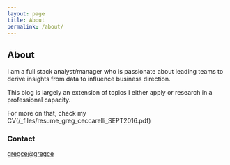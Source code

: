 ```yaml
---
layout: page
title: About
permalink: /about/
---
```


## About

I am a full stack analyst/manager who is passionate about leading teams to derive insights from data to influence business direction.

This blog is largely an extension of topics I either apply or research in a professional capacity.

For more on that, check my CV(/_files/resume_greg_ceccarelli_SEPT2016.pdf)

### Contact 

[gregce@gregce](mailto:gregce@gmail.com)